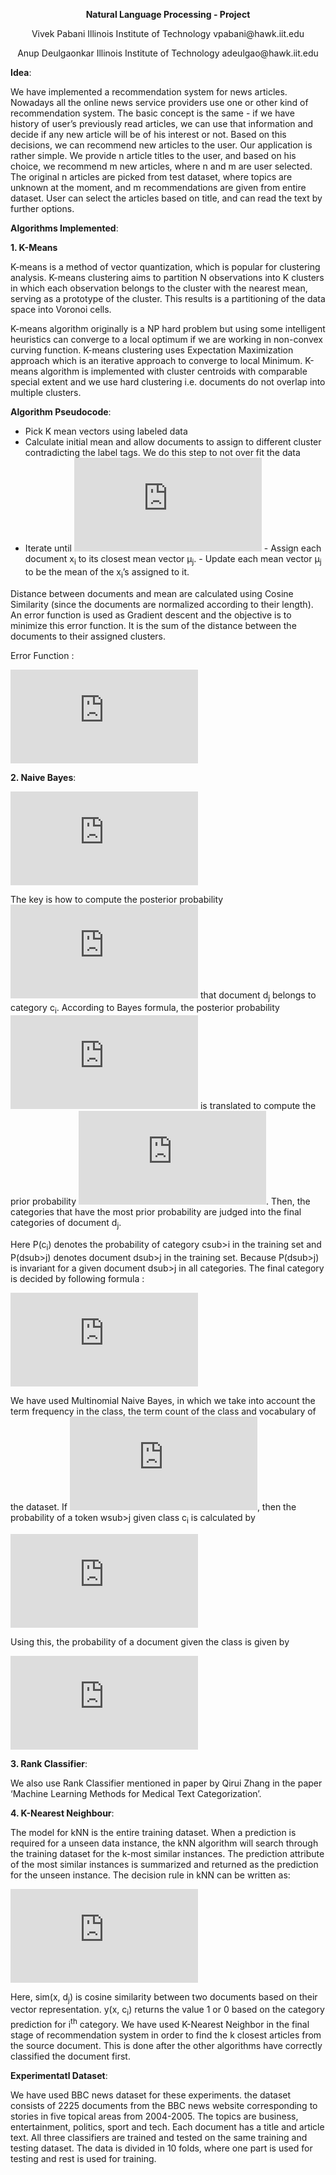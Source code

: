 <p align="center"><b>Natural Language Processing - Project</b></p>

<p align="center">Vivek Pabani
Illinois Institute of Technology
vpabani@hawk.iit.edu</p>

<p align="center">Anup Deulgaonkar
Illinois Institute of Technology
adeulgao@hawk.iit.edu</p>

<b>Idea</b>:

We have implemented a recommendation system for news articles. Nowadays all the online
news service providers use one or other kind of recommendation system. The basic
concept is the same - if we have history of user’s previously read articles, we can use that
information and decide if any new article will be of his interest or not. Based on this decisions, we
can recommend new articles to the user. Our application is rather simple. We provide n article
titles to the user, and based on his choice, we recommend m new articles, where n and m are user
selected. The original n articles are picked from test dataset, where topics are unknown at the
moment, and m recommendations are given from entire dataset. User can select the articles based
on title, and can read the text by further options.

<b>Algorithms Implemented</b>:

<b>1. K-Means</b>

K-means is a method of vector quantization, which is popular for clustering analysis. K-means
clustering aims to partition N observations into K clusters in which each observation belongs to the
cluster with the nearest mean, serving as a prototype of the cluster. This results is a partitioning
of the data space into Voronoi cells.

K-means algorithm originally is a NP hard problem but using some intelligent heuristics
can converge to a local optimum if we are working in non-convex curving function. K-means
clustering uses Expectation Maximization approach which is an iterative approach to converge
to local Minimum. K-means algorithm is implemented with cluster centroids with comparable
special extent and we use hard clustering i.e. documents do not overlap into multiple clusters.

<b>Algorithm Pseudocode</b>:
- Pick K mean vectors using labeled data
- Calculate initial mean and allow documents to assign to different cluster contradicting the label tags. We do this step to   not over fit the data
- Iterate until  ![equation](https://latex.codecogs.com/gif.latex?%7C%5Cmu%5E%7Bnew%7D_j-%5Cmu%5E%7Bold%7D_j%7C)
      - Assign each document x<sub>i</sub> to its closest mean vector μ<sub>j</sub>.
      - Update each mean vector μ<sub>j</sub> to be the mean of the x<sub>i</sub>’s assigned to it.

Distance between documents and mean are calculated using Cosine Similarity (since the documents are normalized according to their length). An error function is used as Gradient descent and the objective is to minimize this error function. It is the sum of the distance between the documents to their assigned clusters.

Error Function :

![equation](https://latex.codecogs.com/gif.latex?E%28D%2CM%29%20%3D%20%5Csum_%7Bi%3D1%7D%5E%7BN%7D%5Csum_%7Bj%3D1%7D%5E%7BN%7Dr_%7Bij%7D%20.%20d%28x_i%2C%5Cmu_j%29)

<b>2. Naive Bayes</b>:

![equation](https://latex.codecogs.com/gif.latex?P%28c_i%7C%5Coverrightarrow%7Bd_j%7D%29%20%3D%20%5Cfrac%7BP%28%5Coverrightarrow%7Bd_j%7D%7Cc_i%29%20.%20p%28c_i%29%7D%7BP%28%5Coverrightarrow%7Bd_j%7D%29%7D)

The key is how to compute the posterior probability ![equation](https://latex.codecogs.com/gif.latex?P%28c_i%7C%5Coverrightarrow%7Bd_j%7D%29) that document d<sub>j</sub> belongs to category c<sub>i</sub>. According to Bayes formula, the posterior probability ![equation](https://latex.codecogs.com/gif.latex?P%28c_i%7C%5Coverrightarrow%7Bd_j%7D%29) is translated to compute the prior probability ![equation](https://latex.codecogs.com/gif.latex?P%28%5Coverrightarrow%7Bd_j%7D%7Cc_i%29). Then, the categories that have the most prior probability are judged into the final categories of document d<sub>j</sub>.

Here P(c<sub>i</sub>) denotes the probability of category csub>i</sub> in the training set and P(dsub>j</sub>) denotes document dsub>j</sub> in the training set. Because P(dsub>j</sub>) is invariant for a given document dsub>j</sub> in all categories. The final category is decided by following formula :


![equation](https://latex.codecogs.com/gif.latex?argmax_%7Bc_i%7D%20P%28c_i%7Cd_j%29%20%3D%20argmax_%7Bc_i%7D%20P%28%5Coverrightarrow%7Bd_j%7D%7Cc_i%29%20.%20P%28c_i%29)


We have used Multinomial Naive Bayes, in which we take into account the term frequency in the class, the term count of the class and vocabulary of the dataset. If   ![equation](https://latex.codecogs.com/gif.latex?%5Coverrightarrow%7Bd_j%7D%20%3D%20%28%7Bw_1%2Cw_2........w_n%7D%29), then the probability of a token wsub>j</sub> given class c<sub>i</sub> is calculated by


![equation](https://latex.codecogs.com/gif.latex?P%28%5Coverrightarrow%7Bw_j%7D%7Cc_i%29%20%3D%20%5Cfrac%7Bcount%28w_j%2Cc_i%29%20&plus;%201%7D%7Bcount%28c%29%20&plus;%20%7CV%7C%7D)

Using this, the probability of a document given the class is given by


![equation](https://latex.codecogs.com/gif.latex?P%28%5Coverrightarrow%7Bd_j%7D%7Cc_i%29%20%3D%20P%28c_i%29%20.%20P%28w_1%7Cc_i%29%20.%20P%28w_2%7Cc_i%29.......P%28w_n%7Cc_i%29)

<b>3. Rank Classifier</b>: 

We also use Rank Classifier mentioned in paper by Qirui Zhang in the paper ‘Machine Learning Methods for Medical Text Categorization’.


<b>4. K-Nearest Neighbour</b>:

The model for kNN is the entire training dataset. When a prediction is required for a unseen data instance, the kNN algorithm will search through the training dataset for the k-most similar instances. The prediction attribute of the most similar instances is summarized and returned as the prediction for the unseen instance. The decision rule in kNN can be written as:


![equation](https://latex.codecogs.com/gif.latex?y%28x%2Cc_i%29%20%3D%20%5Csum%20sim%28x%2Cd_j%29%20.%20y%28d_j%2Cc_i%29)


Here, sim(x, d<sub>j</sub>) is cosine similarity between two documents based on their vector representation. y(x, c<sub>i</sub>) returns the value 1 or 0 based on the category prediction for i<sup>th</sup> category. We have used K-Nearest Neighbor in the final stage of recommendation system in order to find the k closest articles from the source document. This is done after the other algorithms have correctly classified the document first.

<b>Experimentatl Dataset</b>:

We have used BBC news dataset for these experiments. the dataset consists of 2225 documents
from the BBC news website corresponding to stories in five topical areas from 2004-2005. The
topics are business, entertainment, politics, sport and tech. Each document has a title and article
text. All three classifiers are trained and tested on the same training and testing dataset. The data
is divided in 10 folds, where one part is used for testing and rest is used for training.
